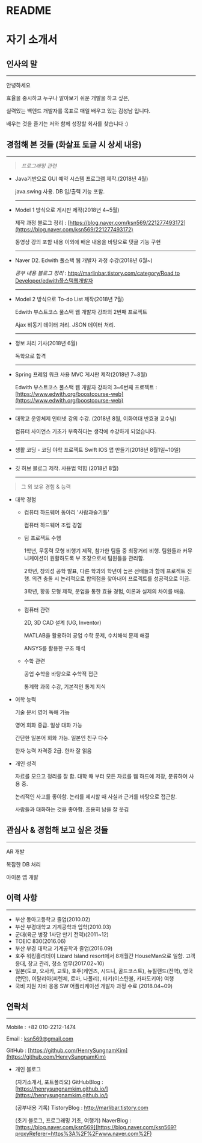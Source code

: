 # README

# 자기 소개서

## 인사의 말

---

안녕하세요

효율을 중시하고 누구나 알아보기 쉬운 개발을 하고 싶은,

실력있는 백엔드 개발자를 목표로 매일 배우고 있는 김성남 입니다.

배우는 것을 즐기는 저와 함께 성장할 회사를 찾습니다 :)

## 경험해 본 것들 (화살표 토글 시 상세 내용)

---

> *프로그래밍 관련*

- Java기반으로 GUI 예약 시스템 프로그램 제작.(2018년 4월)

  java.swing 사용. DB 입/출력 기능 포함. 

  ---

- Model 1 방식으로 게시판 제작(2018년 4~5월)

  제작 과정 블로그 정리 : [https://blog.naver.com/ksn569/221277493172](https://blog.naver.com/ksn569/221277493172)

  동영상 강의 포함 내용 이외에 배운 내용을 바탕으로 댓글 기능 구현

  ---

- Naver D2. Edwith 풀스택 웹 개발자 과정 수강(2018년 6월~)

  *공부 내용 블로그 정리* : [http://marlinbar.tistory.com/category/Road to Developer/edwith풀스택웹개발자](http://marlinbar.tistory.com/category/Road%20to%20Developer/edwith%ED%92%80%EC%8A%A4%ED%83%9D%EC%9B%B9%EA%B0%9C%EB%B0%9C%EC%9E%90)

  ---

- Model 2 방식으로 To-do List 제작(2018년 7월)

  Edwith 부스트코스 풀스택 웹 개발자 강좌의 2번째 프로젝트

  Ajax 비동기 데이터 처리. JSON 데이터 처리. 

  ---

- 정보 처리 기사(2018년 6월)

  독학으로 합격

  ---

- Spring 프레임 워크 사용 MVC 게시판 제작(2018년 7~8월)

  Edwith 부스트코스 풀스택 웹 개발자 강좌의 3~6번째 프로젝트 : [https://www.edwith.org/boostcourse-web](https://www.edwith.org/boostcourse-web)

  ---

- 대학교 운영체제 인터넷 강의 수강. (2018년 8월,  이화여대 반효경 교수님)

  컴퓨터 사이언스 기초가 부족하다는 생각에 수강하게 되었습니다.

  ---

- 생활 코딩 - 코딩 야학 프로젝트 Swift IOS 앱 만들기(2018년 8월1일~10일)

  ---

- 깃 허브 블로그 제작. 사용법 익힘 (2018년 8월)

  ---

> 그 외 보유 경험 & 능력

- 대학 경험
  - 컴퓨터 하드웨어 동아리 '사람과슬기틀'

    컴퓨터 하드웨어 조립 경험

  - 팀 프로젝트 수행

    1학년, 무동력 모형 비행기 제작, 참가한 팀들 중 최장거리 비행. 팀원들과 커뮤니케이션이 원활하도록 부 조장으로서 팀원들을 관리함. 

    2학년, 창의성 공학 발표, 다른 학과의 학년이 높은 선배들과 함께 프로젝트 진행. 의견 충돌 시 논리적으로 합의점을 찾아내어 프로젝트를 성공적으로 이끔.

    3학년, 황동 모형 제작, 분업을 통한 효율 경험, 이론과 실제의 차이를 배움.

    ---

  - 컴퓨터 관련

    2D, 3D CAD 설계 (UG, Inventor)

    MATLAB을 활용하여 공업 수학 문제, 수치해석 문제 해결

    ANSYS를 활용한 구조 해석

  - 수학 관련

    공업 수학을 바탕으로 수학적 접근

    통계학 과목 수강, 기본적인 통계 지식

- 어학 능력

  기술 문서 영어 독해 가능

  영어 회화 중급. 일상 대화 가능

  간단한 일본어 회화 가능. 일본인 친구 다수

  한자 능력 자격증 2급. 한자 잘 읽음

- 개인 성격

  자료를 모으고 정리를 잘 함. 대학 때 부터 모든 자료를 웹 하드에 저장, 분류하여 사용 중.

  논리적인 사고를 좋아함. 논리를 제시할 때 사실과 근거를 바탕으로 접근함.

  사람들과 대화하는 것을 좋아함. 조용히 남을 잘 웃김

## 관심사 & 경험해 보고 싶은 것들

---

AR 개발

복잡한 DB 처리

아이폰 앱 개발

## 이력 사항

---

- 부산 동아고등학교 졸업(2010.02)
- 부산 부경대학교 기계공학과 입학(2010.03)
- 군대(육군 병장 1사단 만기 전역)(2011~12)
- TOEIC 830(2016.06)
- 부산 부경 대학교 기계공학과 졸업(2016.09)
- 호주 워킹홀리데이 Lizard Island resort에서 8개월간 HouseMan으로 일함. 고객 응대, 창고 관리, 청소 업무(2017.02~10)
- 일본(도쿄, 오사카, 교토),  호주(케언즈, 시드니, 골드코스트), 뉴질랜드(전역), 영국 (런던), 이탈리아(피렌체, 로마, 나폴리), 터키(이스탄불, 카파도키아) 여행
- 국비 지원 자바 응용 SW 어플리케이션 개발자 과정 수료 (2018.04~09)

## 연락처

---

Mobile : +82 010-2212-1474

Email : ksn569@gmail.com

GitHub : [https://github.com/HenrySungnamKim](https://github.com/HenrySungnamKim)

- 개인 블로그

  (자기소개서, 포트폴리오) GitHubBlog : [https://henrysungnamkim.github.io/](https://henrysungnamkim.github.io/)

  (공부내용 기록) TistoryBlog : http://marlibar.tistory.com

  (초기 블로그, 프로그래밍 기초, 여행기) NaverBlog : [https://blog.naver.com/ksn569](https://blog.naver.com/ksn569?proxyReferer=https%3A%2F%2Fwww.naver.com%2F)